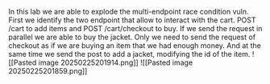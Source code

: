 In this lab we are able to explode the multi-endpoint race condition vuln.
First we identify the two endpoint that allow to interact with the cart. POST /cart to add items and POST /cart/checkout to buy.
If we send the request in parallel we are able to buy the jacket. Only we need to send the request of checkout as if we are buying an item that we had enough money. And at the same time we send the post to add a jacket, modifying the id of the item. 
![[Pasted image 20250225201914.png]]
![[Pasted image 20250225201859.png]]
